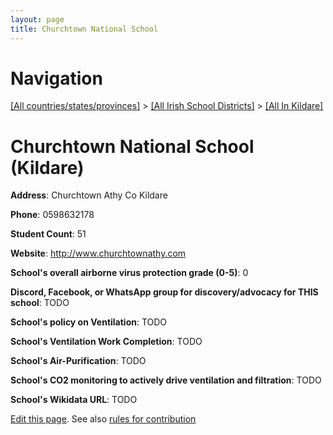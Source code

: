 ```yaml
---
layout: page
title: Churchtown National School
---
```

# Navigation

[[All countries/states/provinces]](../../..) > [[All Irish School Districts]](../..) > [[All In Kildare]](..)

# Churchtown National School (Kildare)

**Address**: Churchtown Athy Co Kildare

**Phone**: 0598632178

**Student Count**: 51

**Website**: <http://www.churchtownathy.com>

**School's overall airborne virus protection grade (0-5)**: 0

**Discord, Facebook, or WhatsApp group for discovery/advocacy for THIS school**: TODO

**School's policy on Ventilation**: TODO

**School's Ventilation Work Completion**: TODO

**School's Air-Purification**: TODO

**School's CO2 monitoring to actively drive ventilation and filtration**: TODO

**School's Wikidata URL**: TODO


[Edit this page](https://github.com/ventilate-schools/Ireland/edit/main/./Kildare/Churchtown_National_School.md). See also [rules for contribution](../../../contribution-rules/)